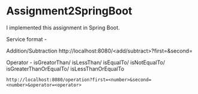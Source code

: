# Assignment2SpringBoot

I implemented this assignment in Spring Boot.

Service format - 

Addition/Subtraction
	http://localhost:8080/<add/subtract>?first=<number>&second=<number>


Operator - isGreatorThan/ isLessThan/ isEqualTo/ isNotEqualTo/ isGreaterThanOrEqualTo/ isLessThanOrEqualTo

	http://localhost:8080/operation?first=<number>&second=<number>&operator=<operator>
